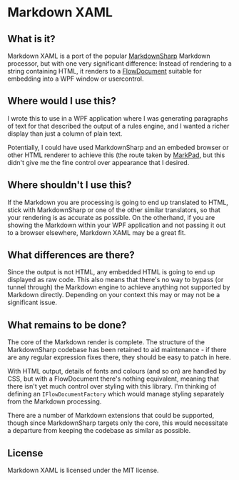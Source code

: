 # Markdown XAML

## What is it?

Markdown XAML is a port of the popular 
[MarkdownSharp](http://code.google.com/p/markdownsharp/) Markdown processor, but with one very 
significant difference: Instead of rendering to a string containing HTML, it renders to a 
[FlowDocument](http://msdn.microsoft.com/en-us/library/system.windows.documents.flowdocument.aspx) 
suitable for embedding into a WPF window or usercontrol.



## Where would I use this?

I wrote this to use in a WPF application where I was generating paragraphs of text for that 
described the output of a rules engine, and I wanted a richer display than just a column of plain 
text.

Potentially, I could have used MarkdownSharp and an embeded browser or other HTML renderer to 
achieve this (the route taken by [MarkPad](http://code52.org/DownmarkerWPF/), but this didn't 
give me the fine control over appearance that I desired.



## Where shouldn't I use this?

If the Markdown you are processing is going to end up translated to HTML, stick with 
MarkdownSharp or one of the other similar translators, so that your rendering is as accurate as 
possible. On the otherhand, if you are showing the Markdown within your WPF application and not
passing it out to a browser elsewhere, Markdown XAML may be a great fit.



## What differences are there?

Since the output is not HTML, any embedded HTML is going to end up displayed as raw code. This 
also means that there's no way to bypass (or tunnel through) the Markdown engine to achieve 
anything not supported by Markdown directly. Depending on your context this may or may not be a
significant issue.


## What remains to be done?

The core of the Markdown render is complete. The structure of the MarkdownSharp codebase has been 
retained to aid maintenance - if there are any regular expression fixes there, they should be easy 
to patch in here.

With HTML output, details of fonts and colours (and so on) are handled by CSS, but with a 
FlowDocument there's nothing equivalent, meaning that there isn't yet much control over styling
with this library. I'm thinking of defining an `IFlowDocumentFactory` which would manage styling
separately from the Markdown processing.

There are a number of Markdown extensions that could be supported, though since MarkdownSharp 
targets only the core, this would necessitate a departure from keeping the codebase as similar as
possible.



## License

Markdown XAML is licensed under the MIT license.